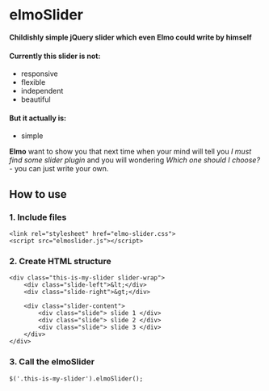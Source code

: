 # elmoSlider

**Childishly simple jQuery slider which even Elmo could write by himself**

#### Currently this slider is not:
- responsive
- flexible
- independent
- beautiful

#### But it actually is:
- simple

**Elmo** want to show you that next time when your mind will tell you _I must find some slider plugin_ and you will wondering _Which one should I choose?_ - you can just write your own.

## How to use

### 1. Include files

	<link rel="stylesheet" href="elmo-slider.css">
	<script src="elmoslider.js"></script>

### 2. Create HTML structure

	<div class="this-is-my-slider slider-wrap">
    	<div class="slide-left">&lt;</div>
    	<div class="slide-right">&gt;</div>

    	<div class="slider-content">
        	<div class="slide"> slide 1 </div>
            <div class="slide"> slide 2 </div>
            <div class="slide"> slide 3 </div>
    	</div>
	</div>

### 3. Call the elmoSlider

	$('.this-is-my-slider').elmoSlider();
